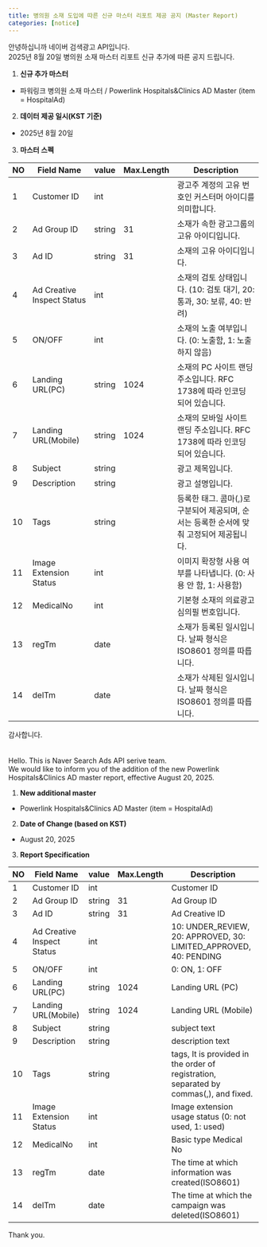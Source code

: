 ```yaml
---
title: 병의원 소재 도입에 따른 신규 마스터 리포트 제공 공지 (Master Report)
categories: [notice]
---
```


안녕하십니까 네이버 검색광고 API입니다.<br>
2025년 8월 20일 병의원 소재 마스터 리포트 신규 추가에 따른 공지 드립니다. <br>

1. **신규 추가 마스터** <br>
- 파워링크 병의원 소재 마스터 / Powerlink Hospitals&Clinics AD Master (item = HospitalAd)

2.  **데이터 제공 일시(KST 기준)** <br>
- 2025년 8월 20일

3. **마스터 스펙**

 NO | Field Name | value | Max.Length | Description 
--|--|--|--|--
1 | Customer ID | int || 광고주 계정의 고유 번호인 커스터머 아이디를 의미합니다.
2 | Ad Group ID | string | 31 | 소재가 속한 광고그룹의 고유 아이디입니다.
3 | Ad ID | string | 31 | 소재의 고유 아이디입니다.
4 | Ad Creative Inspect Status | int || 소재의 검토 상태입니다. (10: 검토 대기, 20: 통과, 30: 보류, 40: 반려)
5 | ON/OFF | int || 소재의 노출 여부입니다. (0: 노출함, 1: 노출하지 않음)
6 | Landing URL(PC) | string | 1024 | 소재의 PC 사이트 랜딩 주소입니다.  RFC 1738에 따라 인코딩 되어 있습니다.
7 | Landing URL(Mobile) | string | 1024 | 소재의 모바일 사이트 랜딩 주소입니다.  RFC 1738에 따라 인코딩 되어 있습니다.
8 | Subject | string || 광고 제목입니다.
9 | Description | string || 광고 설명입니다.
10 | Tags | string || 등록한 태그. 콤마(,)로 구분되어 제공되며, 순서는 등록한 순서에 맞춰 고정되어 제공됩니다.
11 | Image Extension Status | int || 이미지 확장형 사용 여부를 나타냅니다. (0: 사용 안 함, 1: 사용함)
12 | MedicalNo | int || 기본형 소재의 의료광고 심의필 번호입니다.
13 | regTm | date || 소재가 등록된 일시입니다. 날짜 형식은 ISO8601 정의를 따릅니다.
14 | delTm | date || 소재가 삭제된 일시입니다. 날짜 형식은 ISO8601 정의를 따릅니다.

감사합니다.<br>
<br>
<br>
Hello. This is Naver Search Ads API serive team.<br>
We would like to inform you of the addition of the new Powerlink Hospitals&Clinics AD master report, effective August 20, 2025. <br>

1. **New additional master**<br>
- Powerlink Hospitals&Clinics AD Master (item = HospitalAd)
2. **Date of Change (based on KST)** <br>
- August 20, 2025
3. **Report Specification**
  
| NO | Field Name | value | Max.Length | Description |
|----|------------|-------|------------|-------------|
| 1 | Customer ID | int |  | Customer ID |
| 2 | Ad Group ID | string | 31 | Ad Group ID |
| 3 | Ad ID | string | 31 | Ad Creative ID |
| 4 | Ad Creative Inspect Status | int |  | 10: UNDER_REVIEW, 20: APPROVED, 30: LIMITED_APPROVED, 40: PENDING |
| 5 | ON/OFF | int |  | 0: ON, 1: OFF |
| 6 | Landing URL(PC) | string | 1024 | Landing URL (PC) |
| 7 | Landing URL(Mobile) | string | 1024 | Landing URL (Mobile) |
| 8 | Subject | string |  | subject text |
| 9 | Description | string |  | description text |
| 10 | Tags | string |  | tags, It is provided in the order of registration, separated by commas(,), and fixed. |
| 11 | Image Extension Status | int |  | Image extension usage status (0: not used, 1: used) |
| 12 | MedicalNo | int |  | Basic type Medical No |
| 13 | regTm | date |  | The time at which information was created(ISO8601) |
| 14 | delTm | date |  | The time at which the campaign was deleted(ISO8601) |<br>


Thank you.<br>



